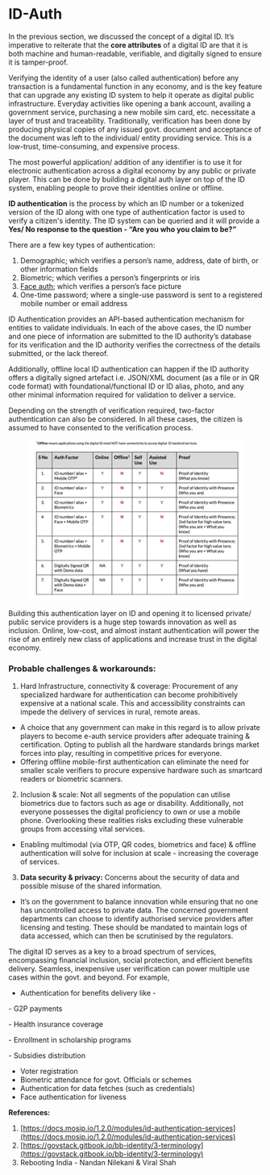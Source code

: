 # ID-Auth

In the previous section, we discussed the concept of a digital ID. It’s imperative to reiterate that the **core attributes** of a digital ID are that it is both machine and human-readable, verifiable, and digitally signed to ensure it is tamper-proof.

Verifying the identity of a user (also called authentication) before any transaction is a fundamental function in any economy, and is the key feature that can upgrade any existing ID system to help it operate as digital public infrastructure. Everyday activities like opening a bank account, availing a government service, purchasing a new mobile sim card, etc. necessitate a layer of trust and traceability. Traditionally, verification has been done by producing physical copies of any issued govt. document and acceptance of the document was left to the individual/ entity providing service. This is a low-trust, time-consuming, and expensive process.

The most powerful application/ addition of any identifier is to use it for electronic authentication across a digital economy by any public or private player. This can be done by building a digital auth layer on top of the ID system, enabling people to prove their identities online or offline.&#x20;

**ID authentication** is the process by which an ID number or a tokenized version of the ID along with one type of authentication factor is used to verify a citizen's identity.  The ID system can be queried and it will provide a **Yes/ No response to the question - “Are you who you claim to be?”**

There are a few key types of authentication:

1. Demographic; which verifies a person’s name, address, date of birth, or other information fields
2. Biometric; which verifies a person’s fingerprints or iris&#x20;
3. [Face auth](face-authentication.md); which verifies a person’s face picture
4. One-time password; where a single-use password is sent to a registered mobile number or email address

ID Authentication provides an API-based authentication mechanism for entities to validate individuals. In each of the above cases, the ID number and one piece of information are submitted to the ID authority’s database for its verification and the ID authority verifies the correctness of the details submitted, or the lack thereof.&#x20;

Additionally, offline local ID authentication can happen if the ID authority offers a digitally signed artefact i.e. JSON/XML document (as a file or in QR code format) with foundational/functional ID or ID alias, photo, and any other minimal information required for validation to deliver a service.

Depending on the strength of verification required, two-factor authentication can also be considered. In all these cases, the citizen is assumed to have consented to the verification process.

<div data-full-width="false">

<figure><img src="../../../.gitbook/assets/Screenshot 2023-10-24 at 17.30.54 (1).png" alt=""><figcaption></figcaption></figure>

</div>

Building this authentication layer on ID and opening it to licensed private/ public service providers is a huge step towards innovation as well as inclusion. Online, low-cost, and almost instant authentication will power the rise of an entirely new class of applications and increase trust in the digital economy.&#x20;

### Probable challenges & workarounds:

1. Hard Infrastructure, connectivity & coverage: Procurement of any specialized hardware for authentication can become prohibitively expensive at a national scale. This and accessibility constraints can impede the delivery of services in rural, remote areas.&#x20;

* A choice that any government can make in this regard is to allow private players to become e-auth service providers after adequate training & certification. Opting to publish all the hardware standards brings market forces into play, resulting in competitive prices for everyone.
* Offering offline mobile-first authentication can eliminate the need for smaller scale verifiers to procure expensive hardware such as smartcard readers or biometric scanners.&#x20;

2. Inclusion & scale: Not all segments of the population can utilise biometrics due to factors such as age or disability. Additionally, not everyone possesses the digital proficiency to own or use a mobile phone. Overlooking these realities risks excluding these vulnerable groups from accessing vital services.

* Enabling multimodal (via OTP, QR codes, biometrics and face) & offline authentication will solve for inclusion at scale - increasing the coverage of services.

3. **Data security & privacy:** Concerns about the security of data and possible misuse of the shared information.

* It’s on the government to balance innovation while ensuring that no one has uncontrolled access to private data.  The concerned government departments can choose to identify authorised service providers after licensing and testing. These should be mandated to maintain logs of data accessed, which can then be scrutinised by the regulators.

The digital ID serves as a key to a broad spectrum of services, encompassing financial inclusion, social protection, and efficient benefits delivery. Seamless, inexpensive user verification can power multiple use cases within the govt. and beyond. For example,&#x20;

* Authentication for benefits delivery like -&#x20;

&#x20;        \- G2P payments

&#x20;       \-   Health insurance coverage&#x20;

&#x20;        \- Enrollment in scholarship programs&#x20;

&#x20;        \- Subsidies distribution

* Voter registration
* Biometric attendance for govt. Officials or schemes
* Authentication for data fetches (such as credentials)
* Face authentication for liveness&#x20;

**References:**

1. [https://docs.mosip.io/1.2.0/modules/id-authentication-services](https://docs.mosip.io/1.2.0/modules/id-authentication-services)
2. [https://govstack.gitbook.io/bb-identity/3-terminology](https://govstack.gitbook.io/bb-identity/3-terminology)
3. Rebooting India - Nandan Nilekani & Viral Shah

